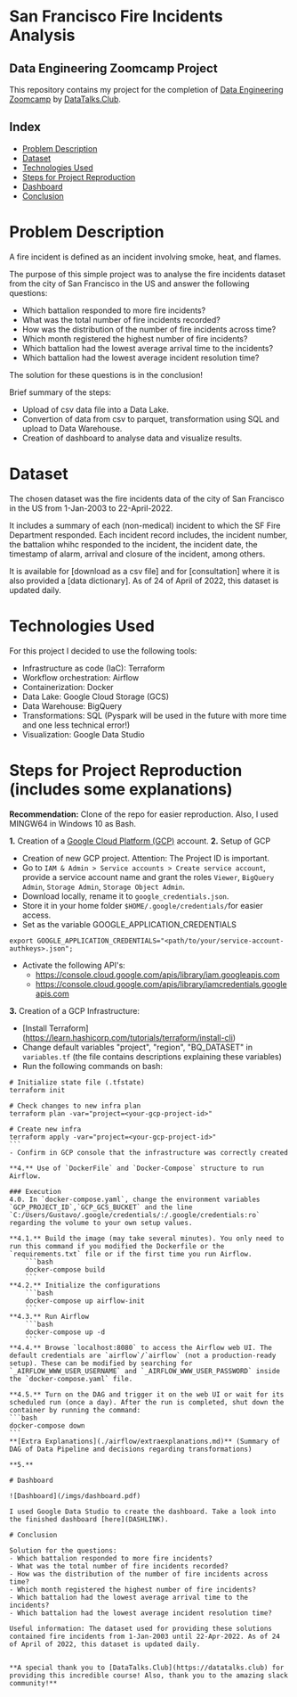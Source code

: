 # San Francisco Fire Incidents Analysis

## Data Engineering Zoomcamp Project

This repository contains my project for the completion of [Data Engineering Zoomcamp](https://github.com/DataTalksClub/data-engineering-zoomcamp) by [DataTalks.Club](https://datatalks.club).

## Index
- [Problem Description](#problem-description)
- [Dataset](#dataset)
- [Technologies Used](#technologies-used)
- [Steps for Project Reproduction](#steps-for-project-reproduction)
- [Dashboard](#dashboard)
- [Conclusion](#conclusion)

# Problem Description

A fire incident is defined as an incident involving smoke, heat, and flames. 

The purpose of this simple project was to analyse the fire incidents dataset from the city of San Francisco in the US and answer the following questions:

- Which battalion responded to more fire incidents?
- What was the total number of fire incidents recorded?
- How was the distribution of the number of fire incidents across time?
- Which month registered the highest number of fire incidents?
- Which battalion had the lowest average arrival time to the incidents?
- Which battalion had the lowest average incident resolution time?

The solution for these questions is in the conclusion!

Brief summary of the steps:
* Upload of csv data file into a Data Lake. 
* Convertion of data from csv to parquet, transformation using SQL and upload to Data Warehouse. 
* Creation of dashboard to analyse data and visualize results. 

# Dataset

The chosen dataset was the fire incidents data of the city of San Francisco in the US from 1-Jan-2003 to 22-April-2022. 

It includes a summary of each (non-medical) incident to which the SF Fire Department responded. Each incident record includes, the incident number, the battalion whihc responded to the incident, the incident date, the timestamp of alarm, arrival and closure of the incident, among others. 

It is available for [download as a csv file] and for [consultation] where it is also provided a [data dictionary]. As of 24 of April of 2022, this dataset is updated daily.

# Technologies Used

For this project I decided to use the following tools:
- Infrastructure as code (IaC): Terraform
- Workflow orchestration: Airflow
- Containerization: Docker
- Data Lake: Google Cloud Storage (GCS)
- Data Warehouse: BigQuery
- Transformations: SQL (Pyspark will be used in the future with more time and one less technical error!) 
- Visualization: Google Data Studio

# Steps for Project Reproduction (includes some explanations)

**Recommendation:** Clone of the repo for easier reproduction. Also, I used MINGW64 in Windows 10 as Bash.  

**1.** Creation of a [Google Cloud Platform (GCP)](https://cloud.google.com/) account.
**2.** Setup of GCP  
- Creation of new GCP project. Attention: The Project ID is important. 
- Go to `IAM & Admin > Service accounts > Create service account`, provide a service account name and grant the roles `Viewer`, `BigQuery Admin`, `Storage Admin`, `Storage Object Admin`. 
- Download locally, rename it to `google_credentials.json`. 
- Store it in your home folder `$HOME/.google/credentials/`for easier access. 
- Set as the variable GOOGLE_APPLICATION_CREDENTIALS
```
export GOOGLE_APPLICATION_CREDENTIALS="<path/to/your/service-account-authkeys>.json"; 
```
- Activate the following API's:
   * https://console.cloud.google.com/apis/library/iam.googleapis.com
   * https://console.cloud.google.com/apis/library/iamcredentials.googleapis.com

**3.** Creation of a GCP Infrastructure:
- [Install Terraform] (https://learn.hashicorp.com/tutorials/terraform/install-cli)
- Change default variables "project", "region", "BQ_DATASET" in `variables.tf` (the file contains descriptions explaining these variables)
- Run the following commands on bash:

````shell
# Initialize state file (.tfstate)
terraform init

# Check changes to new infra plan
terraform plan -var="project=<your-gcp-project-id>"

# Create new infra
terraform apply -var="project=<your-gcp-project-id>"
```
- Confirm in GCP console that the infrastructure was correctly created

**4.** Use of `DockerFile` and `Docker-Compose` structure to run Airflow.

### Execution
4.0. In `docker-compose.yaml`, change the environment variables `GCP_PROJECT_ID`,`GCP_GCS_BUCKET` and the line  `C:/Users/Gustavo/.google/credentials/:/.google/credentials:ro` regarding the volume to your own setup values. 

**4.1.** Build the image (may take several minutes). You only need to run this command if you modified the Dockerfile or the `requirements.txt` file or if the first time you run Airflow. 
    ```bash
    docker-compose build
    ```
**4.2.** Initialize the configurations
    ```bash
    docker-compose up airflow-init
    ```
**4.3.** Run Airflow
    ```bash
    docker-compose up -d
    ```
**4.4.** Browse `localhost:8080` to access the Airflow web UI. The default credentials are `airflow`/`airflow` (not a production-ready setup). These can be modified by searching for `_AIRFLOW_WWW_USER_USERNAME` and `_AIRFLOW_WWW_USER_PASSWORD` inside the `docker-compose.yaml` file.

**4.5.** Turn on the DAG and trigger it on the web UI or wait for its scheduled run (once a day). After the run is completed, shut down the container by running the command:
```bash
docker-compose down
```
**[Extra Explanations](./airflow/extraexplanations.md)** (Summary of DAG of Data Pipeline and decisions regarding transformations)

**5.**  

# Dashboard

![Dashboard](/imgs/dashboard.pdf)

I used Google Data Studio to create the dashboard. Take a look into the finished dashboard [here](DASHLINK).

# Conclusion 

Solution for the questions:
- Which battalion responded to more fire incidents?
- What was the total number of fire incidents recorded?
- How was the distribution of the number of fire incidents across time?
- Which month registered the highest number of fire incidents?
- Which battalion had the lowest average arrival time to the incidents?
- Which battalion had the lowest average incident resolution time?

Useful information: The dataset used for providing these solutions contained fire incidents from 1-Jan-2003 until 22-Apr-2022. As of 24 of April of 2022, this dataset is updated daily. 


**A special thank you to [DataTalks.Club](https://datatalks.club) for providing this incredible course! Also, thank you to the amazing slack community!**




